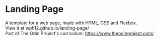 # Landing Page

A template for a web page, made with HTML, CSS and Flexbox.    
View it at wph12.github.io/landing-page/  
Part of The Odin Project's curriculum: https://www.theodinproject.com/
